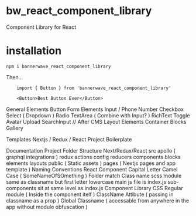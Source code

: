 # bw_react_component_library

Component Library for React

# installation

`npm i bannerwave_react_component_library`

Then...

```
    import { Button } from 'bannerwave_react_component_library'

    <Button>Best Button Ever</Button>

```


General Elements
	Button
Form Elements
	Input / Phone Number
	Checkbox
	Select ( Dropdown )
	Radio
	TextArea ( Combine with Input? )
	RichText 
	Toggle
	Avatar Upload
	SearchInput
// After CMS
Layout Elements
	Container
Blocks
	Gallery



Templates
	Nextjs / Redux / React Project Boilerplate
	
	
Documentation
	Project Folder Structure
		Next/Redux/React
			src 
				apollo ( graphql integrations )
				redux
					actions
					config
					reducers
				components
					blocks
					elements
					layouts
			public ( Static assets )
			pages ( Nextjs pages and app template )
	Naming Conventions
		React Component Capital Letter Camel Case ( SomeNameOfSOmething )
		Folder match Class name
		scss module same as classname but first letter lowercase
		main js file is index.js
		sub-components sit at same level as index.js
	Component Library
		CSS 
			Regular module ( Inside the component itelf )
			ClassName Attibute ( passing in classname as a prop )
			Global Classname ( accessable from anywhere in the app without module obfuscation )